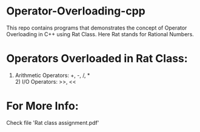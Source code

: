 Operator-Overloading-cpp
========================

This repo contains programs that demonstrates the concept of Operator Overloading in C++ using 
Rat Class. Here Rat stands for Rational Numbers.

Operators Overloaded in Rat Class:
=================================
1) Arithmetic Operators: +, -, /, *
<br>2) I/O Operators: >>, <<

For More Info:
==============
Check file 'Rat class assignment.pdf'

